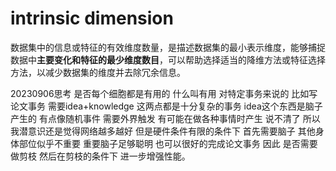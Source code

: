 # intrinsic dimension
数据集中的信息或特征的有效维度数量，是描述数据集的最小表示维度，能够捕捉数据中**主要变化和特征的最少维度数目**，可以帮助选择适当的降维方法或特征选择方法，以减少数据集的维度并去除冗余信息。

20230906思考
是否每个细胞都是有用的 
什么叫有用 对特定事务来说的
比如写论文事务 需要idea+knowledge 这两点都是十分复杂的事务
idea这个东西是脑子产生的 有点像随机事件 需要外界触发 有可能在做各种事情时产生 说不清了 所以我潜意识还是觉得网络越多越好 但是硬件条件有限的条件下 首先需要脑子 其他身体部位似乎不重要 重要脑子足够聪明 也可以很好的完成论文事务
因此 是否需要做剪枝 然后在剪枝的条件下 进一步增强性能。



